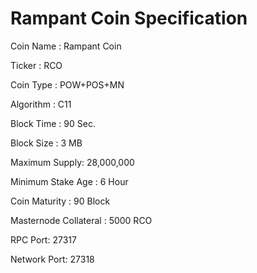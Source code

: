 # Rampant Coin Specification

Coin Name : Rampant Coin

Ticker : RCO

Coin Type : POW+POS+MN

Algorithm : C11

Block Time : 90 Sec.

Block Size : 3 MB
 
Maximum Supply: 28,000,000

Minimum Stake Age : 6 Hour

Coin Maturity : 90 Block

Masternode Collateral : 5000 RCO

RPC Port: 27317

Network Port: 27318